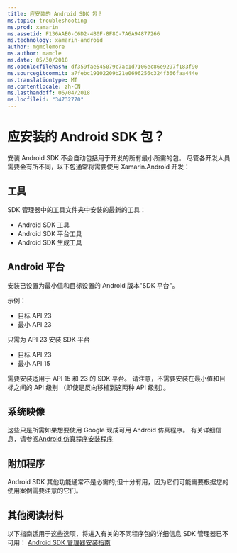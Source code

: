 ```yaml
---
title: 应安装的 Android SDK 包？
ms.topic: troubleshooting
ms.prod: xamarin
ms.assetid: F136AAE0-C6D2-4B0F-8F8C-7A6A94877266
ms.technology: xamarin-android
author: mgmclemore
ms.author: mamcle
ms.date: 05/30/2018
ms.openlocfilehash: df359fae545079c7ac1d7106ec86e9297f183f90
ms.sourcegitcommit: a7febc19102209b21e0696256c324f366faa444e
ms.translationtype: MT
ms.contentlocale: zh-CN
ms.lasthandoff: 06/04/2018
ms.locfileid: "34732770"
---
```

# <a name="which-android-sdk-packages-should-i-install"></a>应安装的 Android SDK 包？

安装 Android SDK 不会自动包括用于开发的所有最小所需的包。 尽管各开发人员需要会有所不同，以下包通常将需要使用 Xamarin.Android 开发：

## <a name="tools"></a>工具

SDK 管理器中的工具文件夹中安装的最新的工具：

- Android SDK 工具
- Android SDK 平台工具
- Android SDK 生成工具

## <a name="android-platforms"></a>Android 平台

安装已设置为最小值和目标设置的 Android 版本"SDK 平台"。 

示例：

- 目标 API 23
- 最小 API 23

只需为 API 23 安装 SDK 平台

- 目标 API 23
- 最小 API 15

需要安装适用于 API 15 和 23 的 SDK 平台。 请注意，不需要安装在最小值和目标之间的 API 级别 （即使是反向移植到这两种 API 级别）。

## <a name="system-images"></a>系统映像

这些只是所需如果想要使用 Google 现成可用 Android 仿真程序。 有关详细信息，请参阅[Android 仿真程序安装程序](~/android/get-started/installation/android-emulator/index.md)

## <a name="extras"></a>附加程序
Android SDK 其他功能通常不是必需的;但十分有用，因为它们可能需要根据您的使用案例需要注意的它们。

## <a name="further-reading"></a>其他阅读材料
以下指南适用于这些选项，将进入有关的不同程序包的详细信息 SDK 管理器已不可用： [Android SDK 管理器安装指南](http://www.themethodology.net/2015/02/android-sdk-manager-setup-for.html?m=1)

